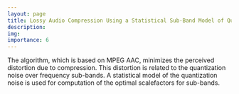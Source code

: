 ```yaml
---
layout: page
title: Lossy Audio Compression Using a Statistical Sub-Band Model of Quantization Noise
description: 
img: 
importance: 6
---
```


The algorithm, which is based on MPEG AAC, minimizes the perceived distortion due to compression. This distortion is related to the quantization noise over frequency sub-bands. A statistical model of the quantization noise is used for computation of the optimal scalefactors for sub-bands.
